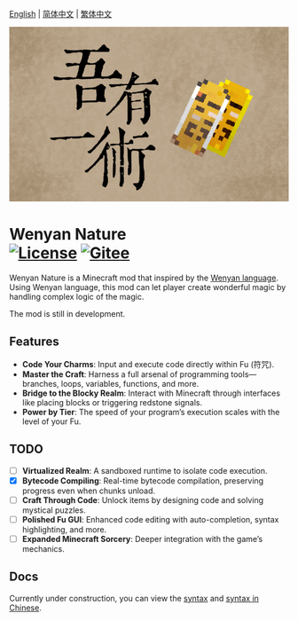 [English](README.md) | [简体中文](docs/README.zh_CHS.md) | [繁体中文](docs/README.zh_CHT.md)

<p><img src="docs/title.png" alt="Logo" width="720"></p>

<h1>Wenyan Nature  <br>
	<a href="https://github.com/gyxx-xc/WenyanNature/blob/master/LICENSE"><img src="https://img.shields.io/github/license/gyxx-xc/WenyanNature?style=flat&color=900c3f" alt="License"></a>
<a href="https://gitee.com/gyxx-xc/WenyanNature" ><img src="https://img.shields.io/static/v1?label=&message=Gitee&logo=gitee&color=orange&labelColor=555" alt="Gitee"></a>
</h1>

Wenyan Nature is a Minecraft mod that inspired by the [Wenyan language](https://github.com/wenyan-lang/wenyan).
Using Wenyan language, this mod can let player create wonderful magic by handling complex logic of the magic.

The mod is still in development.

## Features

- **Code Your Charms**: Input and execute code directly within Fu (符咒).
- **Master the Craft**: Harness a full arsenal of programming tools—branches, loops, variables, functions, and more.
- **Bridge to the Blocky Realm**: Interact with Minecraft through interfaces like placing blocks or triggering redstone signals.
- **Power by Tier**: The speed of your program’s execution scales with the level of your Fu.

## TODO

- [ ]  **Virtualized Realm**: A sandboxed runtime to isolate code execution.
- [x]  **Bytecode Compiling**: Real-time bytecode compilation, preserving progress even when chunks unload.
- [ ]  **Craft Through Code**: Unlock items by designing code and solving mystical puzzles.
- [ ]  **Polished Fu GUI**: Enhanced code editing with auto-completion, syntax highlighting, and more.
- [ ]  **Expanded Minecraft Sorcery**: Deeper integration with the game’s mechanics.

## Docs
Currently under construction, you can view the [syntax](docs/syntax.md) and [syntax in Chinese](docs/syntax_CHS.md).
